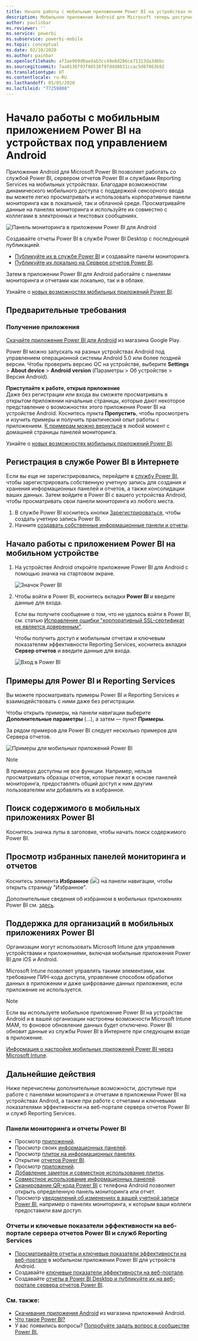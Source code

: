 ```yaml
---
title: Начало работы с мобильным приложением Power BI на устройствах под управлением Android
description: Мобильное приложение Android для Microsoft теперь доступно для мобильных устройств. Узнайте, как можно воспользоваться преимуществами мобильного доступа к бизнес-информации как в локальной, так и облачной среде.
author: paulinbar
ms.reviewer: ''
ms.service: powerbi
ms.subservice: powerbi-mobile
ms.topic: conceptual
ms.date: 02/10/2020
ms.author: painbar
ms.openlocfilehash: af3ae969d0aedab3cc49e8d286ce71313da3d6bc
ms.sourcegitcommit: 7aa0136f93f88516f97ddd8031ccac5d07863b92
ms.translationtype: HT
ms.contentlocale: ru-RU
ms.lasthandoff: 05/05/2020
ms.locfileid: "77259808"
---
```

# <a name="get-started-with-the-power-bi-mobile-app-on-android-devices"></a>Начало работы с мобильным приложением Power BI на устройствах под управлением Android
Приложение Android для Microsoft Power BI позволяет работать со службой Power BI, сервером отчетов Power BI и службами Reporting Services на мобильных устройствах. Благодаря возможностям динамического мобильного доступа с поддержкой сенсорного ввода вы можете легко просматривать и использовать корпоративные панели мониторинга как в локальной, так и облачной среде. Просматривайте данные на панелях мониторинга и используйте их совместно с коллегами в электронных и текстовых сообщениях. 

![Панель мониторинга в приложении Power BI для Android](./media/mobile-android-app-get-started/power-bi-android-dashboard-optimized-090117.png)

Создавайте отчеты Power BI в службе Power BI Desktop с последующей публикацией.

* [Публикуйте их в службе Power BI](../../fundamentals/power-bi-overview.md) и создавайте панели мониторинга.
* [Публикуйте их локально на Сервере отчетов Power BI](../../report-server/quickstart-create-powerbi-report.md).

Затем в приложении Power BI для Android работайте с панелями мониторинга и отчетами как локально, так и в облаке.

Узнайте о [новых возможностях мобильных приложений Power BI](../../mobile-whats-new-in-the-mobile-apps.md).

## <a name="prerequisites"></a>Предварительные требования

### <a name="get-the-app"></a>Получение приложения

[Скачайте приложение Power BI для Android](https://go.microsoft.com/fwlink/?LinkID=544867) из магазина Google Play.
  
Power BI можно запускать на разных устройствах Android под управлением операционной системы Android 5.0 или более поздней версии. Чтобы проверить версию ОС на устройстве, выберите **Settings** > **About device** > **Android version** (Параметры > Об устройстве > Версия Android). 

**Приступайте к работе, открыв приложение**    
Даже без регистрации или входа вы сможете просматривать в открытом приложении начальные страницы, которые дают некоторое представление о возможностях этого приложения Power BI на устройстве Android. Коснитесь пункта **Пропустить**, чтобы просмотреть и изучить примеры и получить практический опыт работы с приложением. [К примерам можно вернуться](mobile-android-app-get-started.md#try-the-power-bi-and-reporting-services-samples) в любой момент с домашней страницы панелей мониторинга.

Узнайте о [новых возможностях мобильных приложений Power BI](../../mobile-whats-new-in-the-mobile-apps.md).

## <a name="sign-up-for-the-power-bi-service-on-the-web"></a>Регистрация в службе Power BI в Интернете
Если вы еще не зарегистрировались, перейдите в [службу Power BI](https://powerbi.com/), чтобы зарегистрировать собственную учетную запись для создания и хранения информационных панелей и отчетов, а также консолидации ваших данных. Затем войдите в Power BI с вашего устройства Android, чтобы просматривать свои панели мониторинга из любого места.

1. В службе Power BI коснитесь кнопки [Зарегистрироваться](https://go.microsoft.com/fwlink/?LinkID=513879), чтобы создать учетную запись Power BI.
2. Начните [создавать собственные информационные панели и отчеты](../../service-get-started.md).

## <a name="get-started-with-the-power-bi-app-on-your-device"></a>Начало работы с приложением Power BI на мобильном устройстве
1. На устройстве Android откройте приложение Power BI для Android с помощью значка на стартовом экране.
   
   ![Значок Power BI](./media/mobile-android-app-get-started/power-bi-logo-android.png)
2. Чтобы войти в Power BI, коснитесь вкладки **Power BI** и введите данные для входа.

    Если вы получите сообщение о том, что не удалось войти в Power BI, см. статью [Исправление ошибки "корпоративный SSL-сертификат не является доверенным"](mobile-android-app-error-corporate-ssl-account-is-untrusted.md).

   Чтобы получить доступ к мобильным отчетам и ключевым показателям эффективности Reporting Services, коснитесь вкладки **Сервер отчетов** и введите данные для входа.
   
   ![Вход в Power BI](./media/mobile-android-app-get-started/power-bi-connect-to-login.png)

## <a name="try-the-power-bi-and-reporting-services-samples"></a>Примеры для Power BI и Reporting Services
Вы можете просматривать примеры Power BI и Reporting Services и взаимодействовать с ними даже без регистрации.

Чтобы открыть примеры, на панели навигации выберите **Дополнительные параметры** (...), а затем — пункт **Примеры**.

За рядом примеров для Power BI следует несколько примеров для Сервера отчетов.
   
   ![Примеры для мобильных приложений Power BI](./media/mobile-android-app-get-started/power-bi-android-power-bi-samples.png)

   
   > [!NOTE]
   > В примерах доступны не все функции. Например, нельзя просматривать образцы отчетов, которые лежат в основе панелей мониторинга, предоставлять общий доступ к ним другим пользователям или добавлять их в избранное. 
   > 
   >

## <a name="find-your-content-in-the-power-bi-mobile-apps"></a>Поиск содержимого в мобильных приложениях Power BI

Коснитесь значка лупы в заголовке, чтобы начать поиск содержимого Power BI.

## <a name="view-your-favorite-dashboards-and-reports"></a>Просмотр избранных панелей мониторинга и отчетов
Коснитесь элемента **Избранное** (![](./media/mobile-android-app-get-started/power-bi-mobile-apps-home-favorites-icon.png)) на панели навигации, чтобы открыть страницу "Избранное". 

Дополнительные сведения об избранном в мобильных приложениях Power BI см. [здесь](mobile-apps-favorites.md).

## <a name="enterprise-support-for-the-power-bi-mobile-apps"></a>Поддержка для организаций в мобильных приложениях Power BI
Организации могут использовать Microsoft Intune для управления устройствами и приложениями, включая мобильные приложения Power BI для iOS и Android.

Microsoft Intune позволяет управлять такими элементами, как требование ПИН-кода доступа, управление способом обработки данных в приложении и даже шифрование данных приложения, если приложение не используется.

> [!NOTE]
> Если вы используете мобильное приложение Power BI на устройстве Android и в вашей организации настроены возможности Microsoft Intune MAM, то фоновое обновление данных будет отключено. Power BI обновит данные из службы Power BI в Интернете при следующем входе в приложение.
> 
> 

[Информация о настройке мобильных приложений Power BI через Microsoft Intune](../../service-admin-mobile-intune.md). 

## <a name="next-steps"></a>Дальнейшие действия
Ниже перечислены дополнительные возможности, доступные при работе с панелями мониторинга и отчетами в приложении Power BI на устройствах Android, а также при работе с отчетами и ключевыми показателями эффективности на веб-портале сервера отчетов Power BI и служб Reporting Services.

### <a name="power-bi-dashboards-and-reports"></a>Панели мониторинга и отчеты Power BI
* Просмотр [приложений](../../service-create-distribute-apps.md).
* Просмотр своих [информационных панелей](../../mobile-apps-view-dashboard.md).
* Просмотр [плиток на информационных панелях](../../mobile-tiles-in-the-mobile-apps.md).
* Открытие [отчетов Power BI](../../mobile-reports-in-the-mobile-apps.md).
* Просмотр [приложений](../../service-create-distribute-apps.md).
* [Добавление заметок и совместное использование плиток](mobile-annotate-and-share-a-tile-from-the-mobile-apps.md).
* [Совместное использование информационных панелей](../../mobile-share-dashboard-from-the-mobile-apps.md).
* [Сканирование QR-кода Power BI](../../mobile-apps-qr-code.md) с телефона Android позволяет открыть определенную панель мониторинга или отчет. 
* Просмотр [уведомлений об изменениях в вашей учетной записи Power BI](../../mobile-apps-notification-center.md), например о панелях мониторинга, к которым ваши коллеги предоставили вам доступ.

### <a name="reports-and-kpis-on-the-power-bi-report-server-and-reporting-services-web-portals"></a>Отчеты и ключевые показатели эффективности на веб-портале сервера отчетов Power BI и служб Reporting Services
* [Просматривайте отчеты и ключевые показатели эффективности на веб-портале](mobile-app-ssrs-kpis-mobile-on-premises-reports.md) в мобильном приложении Power BI для устройств Android.
* Создавайте [ключевые показатели эффективности на веб-портале](https://docs.microsoft.com/sql/reporting-services/working-with-kpis-in-reporting-services).
* Создавайте [отчеты в Power BI Desktop и публикуйте их на веб-портале сервера отчетов Power BI](../../report-server/quickstart-create-powerbi-report.md).

### <a name="see-also"></a>См. также:
* [Скачивание приложения Android](https://go.microsoft.com/fwlink/?LinkID=544867) из магазина приложений Android.
* [Что такое Power BI?](../../fundamentals/power-bi-overview.md)
* У вас появились вопросы? [Попробуйте задать вопрос в сообществе Power BI.](https://community.powerbi.com/)


